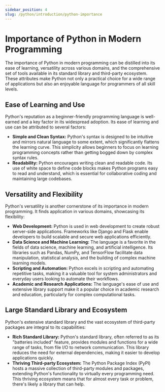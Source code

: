 ```yaml
---
sidebar_position: 4
slug: /python/introduction/python-importance
---
```


# Importance of Python in Modern Programming

The importance of Python in modern programming can be distilled into its ease of learning, versatility across various domains, and the comprehensive set of tools available in its standard library and third-party ecosystem. These attributes make Python not only a practical choice for a wide range of applications but also an enjoyable language for programmers of all skill levels.

## Ease of Learning and Use

Python's reputation as a beginner-friendly programming language is well-earned and a key factor in its widespread adoption. Its ease of learning and use can be attributed to several factors:

- **Simple and Clean Syntax:** Python's syntax is designed to be intuitive and mirrors natural language to some extent, which significantly flattens the learning curve. This simplicity allows beginners to focus on learning programming concepts rather than getting bogged down by complex syntax rules.
- **Readability:** Python encourages writing clean and readable code. Its use of white space to define code blocks makes Python programs easy to read and understand, which is essential for collaborative coding and maintaining large codebases.

## Versatility and Flexibility

Python's versatility is another cornerstone of its importance in modern programming. It finds application in various domains, showcasing its flexibility:

- **Web Development:** Python is used in web development to create robust server-side applications. Frameworks like Django and Flask enable developers to build scalable and secure web applications efficiently.
- **Data Science and Machine Learning:** The language is a favorite in the fields of data science, machine learning, and artificial intelligence. Its libraries such as Pandas, NumPy, and TensorFlow facilitate data manipulation, statistical analysis, and the building of complex machine learning models.
- **Scripting and Automation:** Python excels in scripting and automating repetitive tasks, making it a valuable tool for system administrators and everyday users looking to automate their workflows.
- **Academic and Research Applications:** The language's ease of use and extensive library support make it a popular choice in academic research and education, particularly for complex computational tasks.

## Large Standard Library and Ecosystem

Python's extensive standard library and the vast ecosystem of third-party packages are integral to its capabilities:

- **Rich Standard Library:** Python's standard library, often referred to as its "batteries included" feature, provides modules and functions for a wide range of tasks, from file I/O to network communication. This library reduces the need for external dependencies, making it easier to develop applications quickly.
- **Thriving Third-party Ecosystem:** The Python Package Index (PyPI) hosts a massive collection of third-party modules and packages, extending Python's functionality to virtually every programming need. This thriving ecosystem means that for almost every task or problem, there's likely a library that can help.
